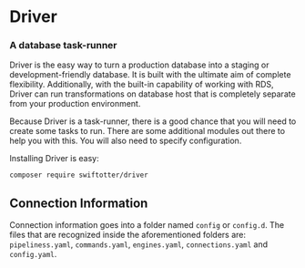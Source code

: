 # Driver
### A database task-runner

Driver is the easy way to turn a production database into a staging or development-friendly database.
It is built with the ultimate aim of complete flexibility. Additionally, with the built-in capability
of working with RDS, Driver can run transformations on database host that is completely separate from
your production environment.

Because Driver is a task-runner, there is a good chance that you will need to create some tasks to run.
There are some additional modules out there to help you with this. You will also need to specify configuration.

Installing Driver is easy:
```
composer require swiftotter/driver
```

## Connection Information

Connection information goes into a folder named `config` or `config.d`. The files that are recognized
inside the aforementioned folders are: `pipeliness.yaml`, `commands.yaml`, `engines.yaml`, `connections.yaml`
and `config.yaml`.

